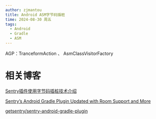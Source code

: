 ```yaml
---
author: zjmantou
title: Android ASM字节码插桩
time: 2024-08-30 周五
tags:
  - Android
  - Gradle
  - ASM
---
```

AGP：TranceformAction 、 AsmClassVisitorFactory

# 相关博客 

[Sentry插件使用字节码插桩技术介绍](https://blog.sentry.io/bytecode-transformations-the-android-gradle-plugin/) 

[Sentry’s Android Gradle Plugin Updated with Room Support and More](https://blog.sentry.io/sentrys-android-gradle-plugin-updated-with-room-support-and-more/)

[getsentry/sentry-android-gradle-plugin](https://github.com/getsentry/sentry-android-gradle-plugin?tab=readme-ov-file) 

